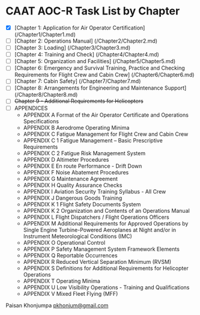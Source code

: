 # CAAT AOC-R Task List by Chapter
- [x] [Chapter 1: Application for Air Operator Certification] (/Chapter1/Chapter1.md)
- [ ] [Chapter 2: Operations Manual] (/Chapter2/Chapter2.md)
- [ ] [Chapter 3: Loading] (/Chapter3/Chapter3.md)
- [ ] [Chapter 4: Training and Check] (/Chapter4/Chapter4.md)
- [ ] [Chapter 5: Organization and Facilities] (/Chapter5/Chapter5.md)
- [ ] [Chapter 6: Emergency and Survival Training, Practice and Checking
Requirements for Flight Crew and Cabin Crew] (/Chapter6/Chapter6.md)
- [ ] [Chapter 7: Cabin Safety] (/Chapter7/Chapter7.md)
- [ ] [Chapter 8: Arrangements for Engineering and Maintenance Support] (/Chapter8/Chapter8.md)
- [ ] ~~Chapter 9 - Additional Requirements for Helicopters~~
- [ ] APPENDICES
    - APPENDIX A
        Format of the Air Operator Certificate and Operations Specifications
    - APPENDIX B
        Aerodrome Operating Minima
    - APPENDIX C
        Fatigue Management for Flight Crew and Cabin Crew
    - APPENDIX C 1
        Fatigue Management – Basic Prescriptive Requirements
    - APPENDIX C 2
        Fatigue Risk Management System
    - APPENDIX D
        Altimeter Procedures
    - APPENDIX E
        En route Performance - Drift Down
    - APPENDIX F
        Noise Abatement Procedures
    - APPENDIX G
        Maintenance Agreement
    - APPENDIX H
        Quality Assurance Checks
    - APPENDIX I
        Aviation Security Training Syllabus - All Crew
    - APPENDIX J
        Dangerous Goods Training
    - APPENDIX K 1
        Flight Safety Documents System
    - APPENDIX K 2
        Organization and Contents of an Operations Manual
    - APPENDIX L
        Flight Dispatchers / Flight Operations Officers
    - APPENDIX M
        Additional Requirements for Approved Operations by Single Engine Turbine-Powered Aeroplanes at Night and/or in Instrument Meteorological Conditions (IMC)
    - APPENDIX O
        Operational Control
    - APPENDIX P
        Safety Management System Framework Elements
    - APPENDIX Q
        Reportable Occurrences
    - APPENDIX R
        Reduced Vertical Separation Minimum (RVSM)
    - APPENDIX S
        Definitions for Additional Requirements for Helicopter Operations
    - APPENDIX T
        Operating Minima
    - APPENDIX U
        Low Visibility Operations - Training and Qualifications
    - APPENDIX V
        Mixed Fleet Flying (MFF)

Paisan Khonjumpa <pkhonjum@gmail.com>

